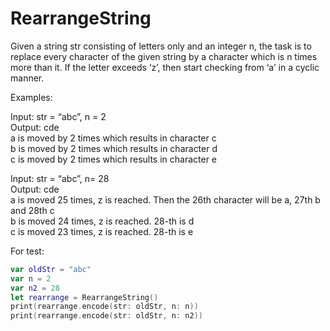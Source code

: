 # RearrangeString


Given a string str consisting of letters only and an integer n, the task is to replace every character of the given string by a character which is n times more than it. If the letter exceeds ‘z’, then start checking from ‘a’ in a cyclic manner.

Examples:<br/>

Input: str = “abc”, n = 2<br/>
Output: cde<br/>
a is moved by 2 times which results in character c<br/>
b is moved by 2 times which results in character d<br/>
c is moved by 2 times which results in character e<br/>

Input: str = “abc”, n= 28<br/>
Output: cde<br/>
a is moved 25 times, z is reached. Then the 26th character will be a, 27th b and 28th c<br/>
b is moved 24 times, z is reached. 28-th is d<br/>
c is moved 23 times, z is reached. 28-th is e<br/>

For test:
```swift
var oldStr = "abc"
var n = 2
var n2 = 28
let rearrange = RearrangeString()
print(rearrange.encode(str: oldStr, n: n))
print(rearrange.encode(str: oldStr, n: n2))
```
